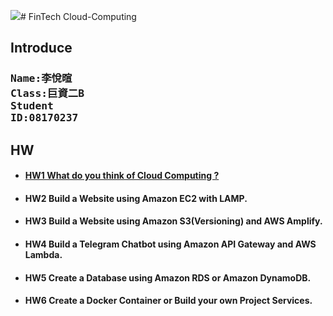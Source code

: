 <img src="https://www.google.com/url?sa=i&url=https%3A%2F%2Fwww.klipartz.com%2Fen%2Fsticker-png-gtiop&psig=AOvVaw1I7iM4Vdes4Q1iOjTQWpEP&ust=1616563243378000&source=images&cd=vfe&ved=0CAIQjRxqFwoTCMC95sbVxe8CFQAAAAAdAAAAABAE"># FinTech Cloud-Computing
## **Introduce**
### <pre>Name:李悅暄<br>Class:巨資二B<br>Student ID:08170237</pre>
## HW
* #### [HW1 What do you think of Cloud Computing ?](What_do_you_think_of_Cloud_Computing?.md)
* #### HW2 Build a Website using Amazon EC2 with LAMP.
* #### HW3 Build a Website using Amazon S3(Versioning) and AWS Amplify.
* #### HW4 Build a Telegram Chatbot using Amazon API Gateway and AWS Lambda.
* #### HW5 Create a Database using Amazon RDS or Amazon DynamoDB.
* #### HW6 Create a Docker Container or Build your own Project Services.
